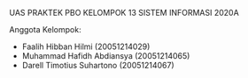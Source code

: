 UAS PRAKTEK PBO KELOMPOK 13 SISTEM INFORMASI 2020A

Anggota Kelompok:
-	Faalih Hibban Hilmi (20051214029)
-	Muhammad Hafidh Abdiansya (20051214065)
-	Darell Timotius Suhartono (20051214067)
